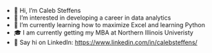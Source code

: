 - 👋 Hi, I’m Caleb Steffens
- 👀 I’m interested in developing a career in data analytics
- 🌱 I’m currently learning how to maximize Excel and learning Python
- 🎓 I am currently getting my MBA at Northern Illinois Univeristy
- 👋 Say hi on LinkedIn: https://www.linkedin.com/in/calebsteffens/


<!---
calebsteffens/calebsteffens is a ✨ special ✨ repository because its `README.md` (this file) appears on your GitHub profile.
You can click the Preview link to take a look at your changes.
--->
